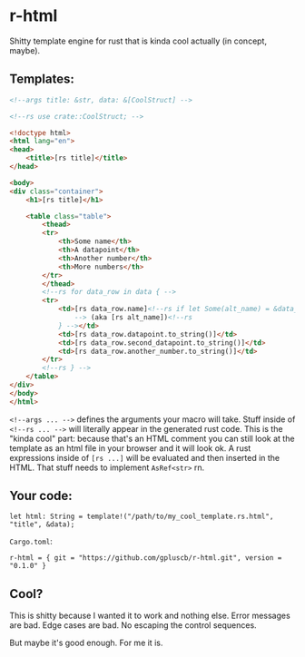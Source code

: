 # r-html

Shitty template engine for rust that is kinda cool actually (in concept, maybe).

## Templates:

```html
<!--args title: &str, data: &[CoolStruct] -->

<!--rs use crate::CoolStruct; -->

<!doctype html>
<html lang="en">
<head>
    <title>[rs title]</title>
</head>

<body>
<div class="container">
    <h1>[rs title]</h1>

    <table class="table">
        <thead>
        <tr>
            <th>Some name</th>
            <th>A datapoint</th>
            <th>Another number</th>
            <th>More numbers</th>
        </tr>
        </thead>
        <!--rs for data_row in data { -->
        <tr>
            <td>[rs data_row.name]<!--rs if let Some(alt_name) = &data_row.alternative_name {
                --> (aka [rs alt_name])<!--rs
            } --></td>
            <td>[rs data_row.datapoint.to_string()]</td>
            <td>[rs data_row.second_datapoint.to_string()]</td>
            <td>[rs data_row.another_number.to_string()]</td>
        </tr>
        <!--rs } -->
    </table>
</div>
</body>
</html>
```

`<!--args ... -->` defines the arguments your macro will take.
Stuff inside of `<!--rs ... -->` will literally appear in the generated rust code.
This is the "kinda cool" part: because that's an HTML comment you can still look at the template as an html file in your browser and it will look ok.
A rust expressions inside of `[rs ...]` will be evaluated and then inserted in the HTML.
That stuff needs to implement `AsRef<str>` rn.

## Your code:

```
let html: String = template!("/path/to/my_cool_template.rs.html", "title", &data);
```
`Cargo.toml`:
```
r-html = { git = "https://github.com/gpluscb/r-html.git", version = "0.1.0" }
```


## Cool?

This is shitty because I wanted it to work and nothing else.
Error messages are bad.
Edge cases are bad.
No escaping the control sequences.

But maybe it's good enough.
For me it is.
